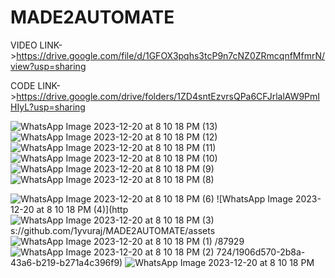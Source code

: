 # MADE2AUTOMATE
VIDEO LINK->https://drive.google.com/file/d/1GFOX3pqhs3tcP9n7cNZ0ZRmcqnfMfmrN/view?usp=sharing

CODE LINK->https://drive.google.com/drive/folders/1ZD4sntEzvrsQPa6CFJrlalAW9PmIHIyL?usp=sharing

![WhatsApp Image 2023-12-20 at 8 10 18 PM (13)](https://github.com/1yvuraj/MADE2AUTOMATE/assets/87929724/6c4bcd76-1e1a-47b9-8054-d4f2d93b45f6)
![WhatsApp Image 2023-12-20 at 8 10 18 PM (12)](https://github.com/1yvuraj/MADE2AUTOMATE/assets/87929724/34bd0d55-c960-4782-a806-779fa816b184)
![WhatsApp Image 2023-12-20 at 8 10 18 PM (11)](https://github.com/1yvuraj/MADE2AUTOMATE/assets/87929724/eec852bc-a6e9-46b1-a9d2-08e707afc73e)
![WhatsApp Image 2023-12-20 at 8 10 18 PM (10)](https://github.com/1yvuraj/MADE2AUTOMATE/assets/87929724/d479eba4-67cf-4ade-abfa-f329d44cd8fe)
![WhatsApp Image 2023-12-20 at 8 10 18 PM (9)](https://github.com/1yvuraj/MADE2AUTOMATE/assets/87929724/1ed2a317-ffb2-408b-9728-0163926cfa34)
![WhatsApp Image 2023-12-20 at 8 10 18 PM (8)](https://github.com/1yvuraj/MADE2AUTOMATE/assets/87929724/b1594552-0fe0-481f-be2f-6ccd96304ba3)

![WhatsApp Image 2023-12-20 at 8 10 18 PM (6)](https://github.com/1yvuraj/MADE2AUTOMATE/assets/87929724/a4f96278-4106-4fd7-8039-2988fd9c4ed5)
![WhatsApp Image 2023-12-20 at 8 10 18 PM (4)](http![WhatsApp Image 2023-12-20 at 8 10 18 PM (3)](https://github.com/1yvuraj/MADE2AUTOMATE/assets/87929724/176d6de7-637a-4c58-a661-c63d01113261)
s://github.com/1yvuraj/MADE2AUTOMATE/assets![WhatsApp Image 2023-12-20 at 8 10 18 PM (1)](https://github.com/1yvuraj/MADE2AUTOMATE/assets/87929724/7250e2bb-03c3-4374-a9d7-256954ecd919)
/87929![WhatsApp Image 2023-12-20 at 8 10 18 PM (2)](https://github.com/1yvuraj/MADE2AUTOMATE/assets/87929724/2b927338-5988-4d8b-ae43-028c970a514a)
724/1906d570-2b8a-43a6-b219-b271a4c396f9)
![WhatsApp Image 2023-12-20 at 8 10 18 PM](https://github.com/1yvuraj/MADE2AUTOMATE/assets/87929724/2f4b17b1-3d50-4ec4-8d24-a5fdb80227df)



